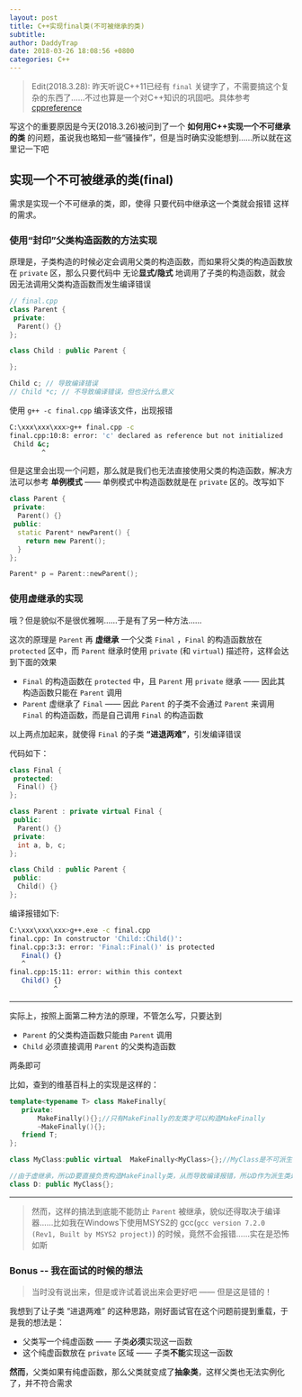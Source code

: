 ```yaml
---
layout: post
title: C++实现final类(不可被继承的类)
subtitle:
author: DaddyTrap
date: 2018-03-26 18:08:56 +0800
categories: C++
---
```


> Edit(2018.3.28): 昨天听说C++11已经有 `final` 关键字了，不需要搞这个复杂的东西了……不过也算是一个对C++知识的巩固吧。具体参考[cppreference](http://zh.cppreference.com/w/cpp/language/final)


写这个的重要原因是今天(2018.3.26)被问到了一个 **如何用C++实现一个不可继承的类** 的问题，虽说我也略知一些“骚操作”，但是当时确实没能想到……所以就在这里记一下吧

## 实现一个不可被继承的类(final)

需求是实现一个不可继承的类，即，使得 只要代码中继承这一个类就会报错 这样的需求。

<!-- more -->

### 使用“封印”父类构造函数的方法实现

原理是，子类构造的时候必定会调用父类的构造函数，而如果将父类的构造函数放在 `private` 区，那么只要代码中 无论**显式/隐式** 地调用了子类的构造函数，就会因无法调用父类构造函数而发生编译错误

```c++
// final.cpp
class Parent {
 private:
  Parent() {}
};

class Child : public Parent {

};

Child c; // 导致编译错误
// Child *c; // 不导致编译错误，但也没什么意义
```

使用 `g++ -c final.cpp` 编译该文件，出现报错

```bash
C:\xxx\xxx\xxx>g++ final.cpp -c
final.cpp:10:8: error: 'c' declared as reference but not initialized
 Child &c;
        ^

```

但是这里会出现一个问题，那么就是我们也无法直接使用父类的构造函数，解决方法可以参考 **单例模式** —— 单例模式中构造函数就是在 `private` 区的。改写如下

```c++
class Parent {
 private:
  Parent() {}
 public:
  static Parent* newParent() {
    return new Parent();
  }
};

Parent* p = Parent::newParent();
```

### 使用虚继承的实现

哦？但是貌似不是很优雅啊……于是有了另一种方法……

这次的原理是
`Parent` 再 **虚继承** 一个父类 `Final` ，`Final` 的构造函数放在 `protected` 区中，而 `Parent` 继承时使用 `private` (和 `virtual`) 描述符，这样会达到下面的效果

+ `Final` 的构造函数在 `protected` 中，且 `Parent` 用 `private` 继承 —— 因此其构造函数只能在 `Parent` 调用
+ `Parent` 虚继承了 `Final` —— 因此 `Parent` 的子类不会通过 `Parent` 来调用 `Final` 的构造函数，而是自己调用 `Final` 的构造函数

以上两点加起来，就使得 `Final` 的子类 **“进退两难”**，引发编译错误

代码如下：

```c++
class Final {
 protected:
  Final() {}
};

class Parent : private virtual Final {
 public:
  Parent() {}
 private:
  int a, b, c;
};

class Child : public Parent {
 public:
  Child() {}
};
```

编译报错如下:

```bash
C:\xxx\xxx\xxx>g++.exe -c final.cpp
final.cpp: In constructor 'Child::Child()':
final.cpp:3:3: error: 'Final::Final()' is protected
   Final() {}
   ^
final.cpp:15:11: error: within this context
   Child() {}
           ^

```

---

实际上，按照上面第二种方法的原理，不管怎么写，只要达到

+ `Parent` 的父类构造函数只能由 `Parent` 调用
+ `Child` 必须直接调用 `Parent` 的父类构造函数

两条即可

比如，查到的维基百科上的实现是这样的：

```c++
template<typename T> class MakeFinally{
   private:
       MakeFinally(){};//只有MakeFinally的友类才可以构造MakeFinally
       ~MakeFinally(){};
   friend T;
};

class MyClass:public virtual  MakeFinally<MyClass>{};//MyClass是不可派生类

//由于虚继承，所以D要直接负责构造MakeFinally类，从而导致编译报错，所以D作为派生类是不合法的。
class D: public MyClass{};
```

---

> 然而，这样的搞法到底能不能防止 `Parent` 被继承，貌似还得取决于编译器……比如我在Windows下使用MSYS2的 gcc(`gcc version 7.2.0 (Rev1, Built by MSYS2 project)`) 的时候，竟然不会报错……实在是恐怖如斯

### Bonus -- 我在面试的时候的想法

> 当时没有说出来，但是或许试着说出来会更好吧 —— 但是这是错的！

我想到了让子类 “进退两难” 的这种思路，刚好面试官在这个问题前提到重载，于是我的想法是：

+ 父类写一个纯虚函数 —— 子类**必须**实现这一函数
+ 这个纯虚函数放在 `private` 区域 —— 子类**不能**实现这一函数

**然而**，父类如果有纯虚函数，那么父类就变成了**抽象类**，这样父类也无法实例化了，并不符合需求